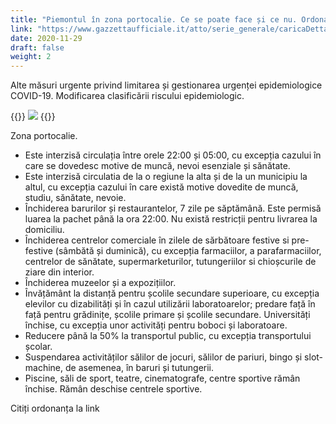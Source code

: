 ```yaml
---
title: "Piemontul în zona portocalie. Ce se poate face și ce nu. Ordonanța Ministerului Sănătății"
link: "https://www.gazzettaufficiale.it/atto/serie_generale/caricaDettaglioAtto/originario?atto.dataPubblicazioneGazzetta=2020-11-28&atto.codiceRedazionale=20A06656&elenco30giorni=false"
date: 2020-11-29
draft: false
weight: 2
---
```


Alte măsuri urgente privind limitarea și gestionarea urgenței epidemiologice COVID-19. Modificarea clasificării riscului epidemiologic.

{{<rawhtml>}}
<img src="/images/foto/zona-arancione.jpg" class="img-fluid">
{{</rawhtml>}}

Zona portocalie.
- Este interzisă circulația între orele 22:00 și 05:00, cu excepția cazului în care se dovedesc motive de muncă, nevoi esenziale și sănătate.
- Este interzisă circulatia de la o regiune la alta și de la un municipiu la altul, cu excepția cazului în care există motive dovedite de muncă, studiu, sănătate, nevoie.
- Închiderea barurilor și restaurantelor, 7 zile pe săptămână. Este permisă luarea la pachet până la ora 22:00. Nu există restricții pentru livrarea la domiciliu. 
- Închiderea centrelor comerciale în zilele de sărbătoare festive si pre-festive (sâmbătă și duminică), cu excepția farmaciilor, a parafarmaciilor, centrelor de sănătate, supermarketurilor, tutungeriilor si chioșcurile de ziare din interior.
- Închiderea muzeelor și a expozițiilor.
- Învățământ la distanță pentru școlile secundare superioare, cu excepția elevilor cu dizabilități și în cazul utilizării laboratoarelor; predare față în față pentru grădinițe, școlile primare și școlile secundare.
Universități închise, cu excepția unor activități pentru boboci și laboratoare.
- Reducere până la 50% la transportul public, cu excepția transportului școlar.
- Suspendarea activităților sălilor de jocuri, sălilor de pariuri, bingo și slot-machine, de asemenea, în baruri și tutungerii. 
- Piscine, săli de sport, teatre, cinematografe, centre sportive rămân închise. Rămân deschise centrele sportive.

Citiți ordonanța la link
